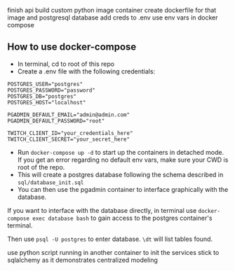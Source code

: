 finish api
build custom python image container
create dockerfile for that image and postgresql database
add creds to .env
use env vars in docker compose

## How to use docker-compose  

- In terminal, cd to root of this repo
- Create a .env file with the following credentials:
```
POSTGRES_USER="postgres"
POSTGRES_PASSWORD="password"
POSTGRES_DB="postgres"
POSTGRES_HOST="localhost"

PGADMIN_DEFAULT_EMAIL="admin@admin.com"
PGADMIN_DEFAULT_PASSWORD="root"

TWITCH_CLIENT_ID="your_credentials_here"
TWITCH_CLIENT_SECRET="your_secret_here"
```
- Run `docker-compose up -d` to start up the containers in detached mode. If you get an error regarding no default env vars, make sure your CWD is root of the repo. 
- This will create a postgres database following the schema described in `sql/database_init.sql`
- You can then use the pgadmin container to interface graphically with the database. 

If you want to interface with the database directly, in terminal use `docker-compose exec database bash` to gain access to the postgres container's terminal.

Then use `psql -U postgres` to enter database. `\dt` will list tables found. 


use python script running in another container to init the services
stick to sqlalchemy as it demonstrates centralized modeling

